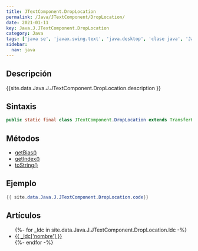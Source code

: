 ```yaml
---
title: JTextComponent.DropLocation
permalink: /Java/JTextComponent/DropLocation/
date: 2021-01-11
key: Java.J.JTextComponent.DropLocation
category: Java
tags: ['java se', 'javax.swing.text', 'java.desktop', 'clase java', 'Java 1.6']
sidebar: 
  nav: java
---
```


## Descripción
{{site.data.Java.J.JTextComponent.DropLocation.description }}

## Sintaxis
~~~java
public static final class JTextComponent.DropLocation extends TransferHandler.DropLocation
~~~

## Métodos
* [getBias()](/Java/JTextComponent/DropLocation/getBias)
* [getIndex()](/Java/JTextComponent/DropLocation/getIndex)
* [toString()](/Java/JTextComponent/DropLocation/toString)

## Ejemplo
~~~java
{{ site.data.Java.J.JTextComponent.DropLocation.code}}
~~~

## Artículos
<ul>
{%- for _ldc in site.data.Java.J.JTextComponent.DropLocation.ldc -%}
   <li>
       <a href="{{_ldc['url'] }}">{{ _ldc['nombre'] }}</a>
   </li>
{%- endfor -%}
</ul>
